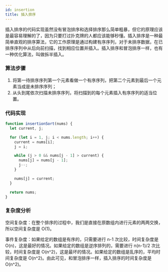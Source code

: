 ```yaml
---
id: insertion
title: 插入排序
---
```


插入排序的代码实现虽然没有冒泡排序和选择排序那么简单粗暴，但它的原理应该是最容易理解的了，因为只要打过扑克牌的人都应该能够秒懂。插入排序是一种最简单直观的排序算法，它的工作原理是通过构建有序序列，对于未排序数据，在已排序序列中从后向前扫描，找到相应位置并插入。插入排序和冒泡排序一样，也有一种优化算法，叫做拆半插入。

### 算法步骤

1. 将第一待排序序列第一个元素看做一个有序序列，把第二个元素到最后一个元素当成是未排序序列；
2. 从头到尾依次扫描未排序序列，将扫描到的每个元素插入有序序列的适当位置。

### 代码实现

```js
function insertionSort(nums) {
  let current, j;

  for (let i = 1, j; i < nums.length; i++) {
    current = nums[i];
    j = i;

    while (j > 0 && nums[j - 1] > current) {
      nums[j] = nums[j - 1];
      j--;
    }

    nums[j] = current;
  }

  return nums;
}
```

### 复杂度分析

空间复杂度：在整个排序的过程中，我们是直接在原数组内进行元素的两两交换，所以空间复杂度是 O(1)。

事件复杂度：如果给定的数组是有序的，只需要进行 n-1 次比较，时间复杂度是 O(n)，这是最好的情况。如果给定的数组是逆序排列的，需要进行 n(n-1)/2 次比较，时间复杂度是 O(n^2)，这是最坏的情况。如果给定的数组是乱序的，平均时间复杂度是 O(n^2)。由此可见，和冒泡排序一样，插入排序的时间复杂度是 O(n^2)。
